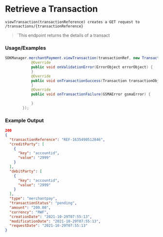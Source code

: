 # Retrieve a Transaction

`viewTransaction(transactionReference) creates a GET request to /transactions/{transactionReference}`

> `This endpoint returns the details of a transact
### Usage/Examples

```java
SDKManager.merchantPayment.viewTransaction(transactionRef, new TransactionInterface() {
            @Override
            public void onValidationError(ErrorObject errorObject) {
            }
            @Override
            public void onTransactionSuccess(Transaction transactionObject) {
            }
            @Override
            public void onTransactionFailure(GSMAError gsmaError) {
             
            }
        });
```

### Example Output

```json
200
{
  "transactionReference": "REF-1635490512846",
  "creditParty": [
    {
      "key": "accountid",
      "value": "2999"
    }
  ],
  "debitParty": [
    {
      "key": "accountid",
      "value": "2999"
    }
  ],
  "type": "merchantpay",
  "transactionStatus": "pending",
  "amount": "200.00",
  "currency": "RWF",
  "creationDate": "2021-10-29T07:55:13",
  "modificationDate": "2021-10-29T07:55:13",
  "requestDate": "2021-10-29T07:55:13"
}
```
